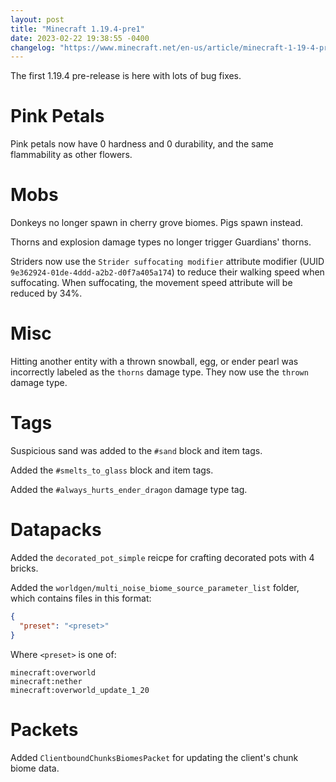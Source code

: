 ```yaml
---
layout: post
title: "Minecraft 1.19.4-pre1"
date: 2023-02-22 19:38:55 -0400
changelog: "https://www.minecraft.net/en-us/article/minecraft-1-19-4-pre-release-1"
---
```


The first 1.19.4 pre-release is here with lots of bug fixes.

# Pink Petals

Pink petals now have 0 hardness and 0 durability, and the same flammability as other flowers.

# Mobs

Donkeys no longer spawn in cherry grove biomes. Pigs spawn instead.

Thorns and explosion damage types no longer trigger Guardians' thorns.

Striders now use the `Strider suffocating modifier` attribute modifier (UUID `9e362924-01de-4ddd-a2b2-d0f7a405a174`) to reduce their walking speed when suffocating. When suffocating, the movement speed attribute will be reduced by 34%.

# Misc

Hitting another entity with a thrown snowball, egg, or ender pearl was incorrectly labeled as the `thorns` damage type. They now use the `thrown` damage type.

# Tags

Suspicious sand was added to the `#sand` block and item tags.

Added the `#smelts_to_glass` block and item tags.

Added the `#always_hurts_ender_dragon` damage type tag.

# Datapacks

Added the `decorated_pot_simple` reicpe for crafting decorated pots with 4 bricks.

Added the `worldgen/multi_noise_biome_source_parameter_list` folder, which contains files in this format:

```json
{
  "preset": "<preset>"
}
```

Where `<preset>` is one of:
```
minecraft:overworld
minecraft:nether
minecraft:overworld_update_1_20
```

# Packets

Added `ClientboundChunksBiomesPacket` for updating the client's chunk biome data.

